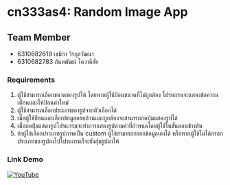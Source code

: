 # cn333as4: Random Image App

## Team Member

- 6310682619 เขมิกา วีรกุลวัฒนา
- 6310682783 กันตพัฒน์ โควาดิสัย

### Requirements

1. ผู้ใช้สามารถเลือกขนาดของรูปได้ โดยหากผู้ใช้ป้อนขนาดที่ไม่ถูกต้อง โปรแกรมจะแสดงข้อความเตือนและให้ป้อนค่าใหม่
2. ผู้ใช้สามารถเลือกประเภทของรูปจากตัวเลือกได้
3. เมื่อผู้ใช้ป้อนและเลือกข้อมูลครบถ้วนและถูกต้องจะสามารถกดปุ่มแสดงรูปได้
4. เมื่อกดปุ่มแสดงรูปโปรแกรมจะทําการแสดงรูปตามค่าที่กําหนดโดยผู้ใช้ในขั้นตอนข้างต้น
5. ถ้าผู้ใช้เลือกประเภทรูปภาพเป็น custom ผู้ใช้สามารถกรอกข้อมูลเองได้ หรือหากผู้ใช้ไม่ได้กรอกประเภทของรูปลงไปโปรแกรมก็จะยังสุ่มรูปมาให้

### Link Demo

[![YouTube](https://img.shields.io/badge/YouTube-%23FF0000.svg?style=for-the-badge&logo=YouTube&logoColor=white)](https://youtu.be/1bBkinG5gbQ)
